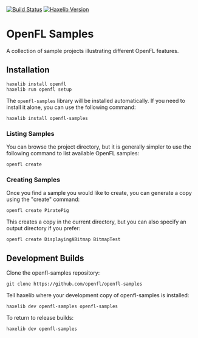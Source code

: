 [![Build Status](https://img.shields.io/travis/openfl/openfl-samples.svg?style=flat)](https://travis-ci.org/openfl/openfl) [![Haxelib Version](https://img.shields.io/github/tag/openfl/openfl-samples.svg?style=flat&label=haxelib)](http://lib.haxe.org/p/openfl-samples)

OpenFL Samples
==============

A collection of sample projects illustrating different OpenFL features.


Installation
------------

    haxelib install openfl
    haxelib run openfl setup
    
The `openfl-samples` library will be installed automatically. If you need to install it alone, you can use the following command:

    haxelib install openfl-samples


### Listing Samples

You can browse the project directory, but it is generally simpler to use the following command to list available OpenFL samples:

    openfl create


### Creating Samples

Once you find a sample you would like to create, you can generate a copy using the "create" command:

    openfl create PiratePig

This creates a copy in the current directory, but you can also specify an output directory if you prefer:

    openfl create DisplayingABitmap BitmapTest


Development Builds
------------------

Clone the openfl-samples repository:

    git clone https://github.com/openfl/openfl-samples


Tell haxelib where your development copy of openfl-samples is installed:

    haxelib dev openfl-samples openfl-samples


To return to release builds:

    haxelib dev openfl-samples

